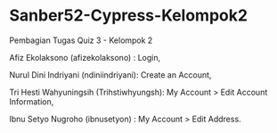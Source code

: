 # Sanber52-Cypress-Kelompok2

Pembagian Tugas Quiz 3 - Kelompok 2 


Afiz Ekolaksono (afizekolaksono) : Login,

Nurul Dini Indriyani (ndiniindriyani): Create an Account,

Tri Hesti Wahyuningsih (Trihstiwhyungsh): My Account > Edit Account Information,

Ibnu Setyo Nugroho (ibnusetyon) : My Account > Edit Address.

